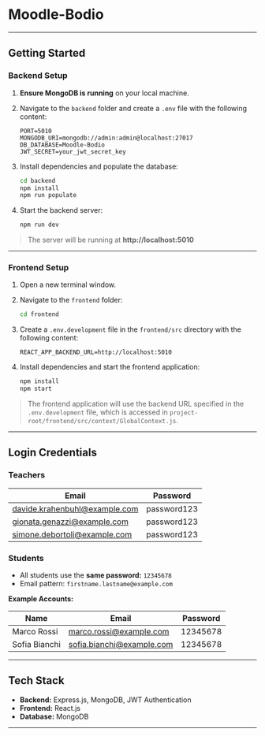 # Moodle-Bodio

---

## Getting Started

### Backend Setup

1. **Ensure MongoDB is running** on your local machine.
2. Navigate to the `backend` folder and create a `.env` file with the following content:

    ```env
    PORT=5010
    MONGODB_URI=mongodb://admin:admin@localhost:27017
    DB_DATABASE=Moodle-Bodio
    JWT_SECRET=your_jwt_secret_key
    ```

3. Install dependencies and populate the database:

    ```bash
    cd backend
    npm install
    npm run populate
    ```

4. Start the backend server:

    ```bash
    npm run dev
    ```

> The server will be running at **http://localhost:5010**

---

### Frontend Setup

1. Open a new terminal window.
2. Navigate to the `frontend` folder:

    ```bash
    cd frontend
    ```

3. Create a `.env.development` file in the `frontend/src` directory with the following content:

    ```env
    REACT_APP_BACKEND_URL=http://localhost:5010
    ```

4. Install dependencies and start the frontend application:

    ```bash
    npm install
    npm start
    ```

> The frontend application will use the backend URL specified in the `.env.development` file, which is accessed in `project-root/frontend/src/context/GlobalContext.js`.

---

## Login Credentials

### Teachers

| Email                            | Password     |
|----------------------------------|--------------|
| davide.krahenbuhl@example.com    | password123  |
| gionata.genazzi@example.com      | password123  |
| simone.debortoli@example.com     | password123  |

### Students

- All students use the **same password:** `12345678`
- Email pattern: `firstname.lastname@example.com`

**Example Accounts:**

| Name             | Email                      | Password   |
|------------------|----------------------------|------------|
| Marco Rossi      | marco.rossi@example.com     | 12345678   |
| Sofia Bianchi    | sofia.bianchi@example.com   | 12345678   |

---

## Tech Stack

- **Backend:** Express.js, MongoDB, JWT Authentication
- **Frontend:** React.js
- **Database:** MongoDB

---
